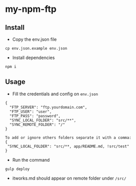 # my-npm-ftp

## Install
  * Copy the env.json file
  
  ```cp env.json.example env.json```
  
  * Install dependencies
  
  ```npm i```

## Usage

   * Fill the credentials and config on ```env.json```

  ```
{
	"FTP_SERVER": "ftp.yourdomain.com",
	"FTP_USER": "user",
	"FTP_PASS": "password",
	"SYNC_LOCAL_FOLDER": "src/**",
	"SYNC_REMOTE_FOLDER": "/"
}

To add or ignore others folders separate it with a comma:
{
   "SYNC_LOCAL_FOLDER": "src/**, app/README.md, !src/test"
}

  ```

  * Run the command

  ```gulp deploy```

  * itworks.md should appear on remote folder under ```/src/```


